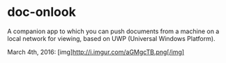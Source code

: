 # doc-onlook
A companion app to which you can push documents from a machine on a local network for viewing, based on UWP (Universal Windows Platform).

March 4th, 2016:
[img]http://i.imgur.com/aGMgcTB.png[/img]
